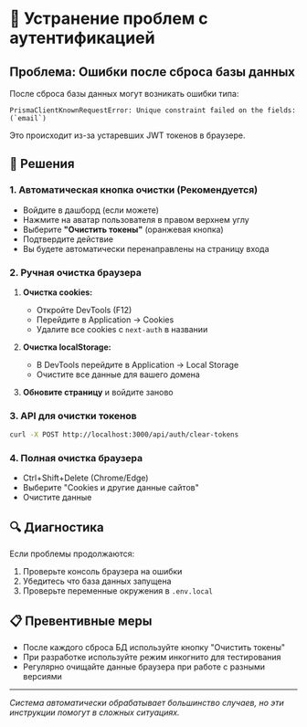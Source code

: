 # 🔧 Устранение проблем с аутентификацией

## Проблема: Ошибки после сброса базы данных

После сброса базы данных могут возникать ошибки типа:
```
PrismaClientKnownRequestError: Unique constraint failed on the fields: (`email`)
```

Это происходит из-за устаревших JWT токенов в браузере.

## 🚀 Решения

### 1. Автоматическая кнопка очистки (Рекомендуется)
- Войдите в дашборд (если можете)
- Нажмите на аватар пользователя в правом верхнем углу
- Выберите **"Очистить токены"** (оранжевая кнопка)
- Подтвердите действие
- Вы будете автоматически перенаправлены на страницу входа

### 2. Ручная очистка браузера
1. **Очистка cookies:**
   - Откройте DevTools (F12)
   - Перейдите в Application → Cookies
   - Удалите все cookies с `next-auth` в названии

2. **Очистка localStorage:**
   - В DevTools перейдите в Application → Local Storage
   - Очистите все данные для вашего домена

3. **Обновите страницу** и войдите заново

### 3. API для очистки токенов
```bash
curl -X POST http://localhost:3000/api/auth/clear-tokens
```

### 4. Полная очистка браузера
- Ctrl+Shift+Delete (Chrome/Edge)
- Выберите "Cookies и другие данные сайтов"
- Очистите данные

## 🔍 Диагностика

Если проблемы продолжаются:
1. Проверьте консоль браузера на ошибки
2. Убедитесь что база данных запущена
3. Проверьте переменные окружения в `.env.local`

## 📋 Превентивные меры

- После каждого сброса БД используйте кнопку "Очистить токены"
- При разработке используйте режим инкогнито для тестирования
- Регулярно очищайте данные браузера при работе с разными версиями

---
*Система автоматически обрабатывает большинство случаев, но эти инструкции помогут в сложных ситуациях.*
